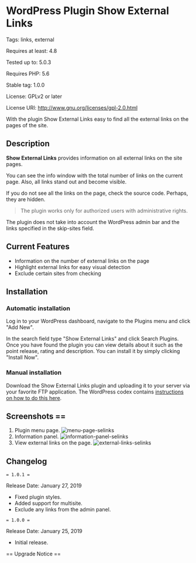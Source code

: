 # WordPress Plugin Show External Links

Tags: links, external

Requires at least: 4.8

Tested up to: 5.0.3

Requires PHP: 5.6

Stable tag: 1.0.0

License: GPLv2 or later

License URI: http://www.gnu.org/licenses/gpl-2.0.html

With the plugin Show External Links easy to find all the external links on the pages of the site.

## Description

**Show External Links** provides information on all external links on the site pages.

You can see the info window with the total number of links on the current page. Also, all links stand out and become visible.

If you do not see all the links on the page, check the source code. Perhaps, they are hidden.

>The plugin works only for authorized users with administrative rights.

The plugin does not take into account the WordPress admin bar and the links specified in the skip-sites field.

## Current Features

- Information on the number of external links on the page
- Highlight external links for easy visual detection
- Exclude certain sites from checking

## Installation

### Automatic installation

Log in to your WordPress dashboard, navigate to the Plugins menu and click "Add New".

In the search field type "Show External Links" and click Search Plugins. Once you have found the plugin you can view details about it such as the point release, rating and description. You can install it by simply clicking "Install Now".

### Manual installation

Download the Show External Links plugin and uploading it to your server via your favorite FTP application. The WordPress codex contains [instructions on how to do this here](https://codex.wordpress.org/Managing_Plugins#Manual_Plugin_Installation).

## Screenshots ==

1. Plugin menu page.
![menu-page-selinks](https://user-images.githubusercontent.com/47003509/51801355-22983900-2245-11e9-82cf-ba680d1d0c64.png)
2. Information panel.
![information-panel-selinks](https://user-images.githubusercontent.com/47003509/51801354-22983900-2245-11e9-9693-41f02f8d2aba.png)
3. View external links on the page.
![external-links-selinks](https://user-images.githubusercontent.com/47003509/51801353-22983900-2245-11e9-8c4e-3027ffd40b09.png)

## Changelog

`= 1.0.1 =`

Release Date: January 27, 2019

* Fixed plugin styles.
* Added support for multisite.
* Exclude any links from the admin panel.

`= 1.0.0 =`

Release Date: January 25, 2019

* Initial release.

== Upgrade Notice ==